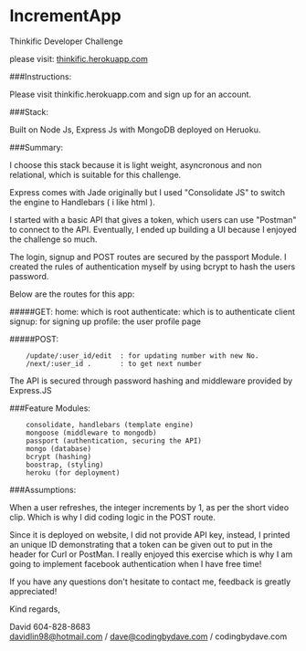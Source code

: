 # IncrementApp

Thinkific Developer Challenge

please visit: <a href="http://thinkific.herokuapp.com">thinkific.herokuapp.com</a>

###Instructions:

Please visit thinkific.herokuapp.com
and sign up for an account.

###Stack:

Built on Node Js, Express Js with MongoDB deployed on
Heruoku.

###Summary:

I choose this stack because it is light weight,
asyncronous and non relational, which is suitable for
this challenge.

Express comes with Jade originally but I used "Consolidate JS"
to switch the engine to Handlebars ( i like html ).

I started with a basic API that gives a token, which
users can use "Postman" to connect to the API.
Eventually, I ended up building a UI because I enjoyed
the challenge so much.

The login, signup and POST routes are secured by
the passport Module. I created the rules of authentication
myself by using bcrypt to hash the users password.

Below are the routes for this app:

#####GET:
		home:         which is root
		authenticate: which is to authenticate client
		signup:       for signing up
		profile:      the user profile page

#####POST:

		/update/:user_id/edit  : for updating number with new No.
		/next/:user_id .       : to get next number

The API is secured through password hashing and middleware
provided by Express.JS

###Feature Modules:

		consolidate, handlebars (template engine)
		mongoose (middleware to mongodb)
		passport (authentication, securing the API)
		mongo (database)
		bcrypt (hashing)
		boostrap, (styling)
		heroku (for deployment)

###Assumptions:

When a user refreshes, the integer increments by 1, as per the short video clip. Which is why I did coding logic in the POST route.

Since it is deployed on website, I did not provide API key, instead, I printed an unique ID demonstrating that a token can be given out to put in the header for Curl or PostMan. I really enjoyed this exercise which is why I am going to implement
facebook authentication when I have free time!

If you have any questions don't hesitate to contact me,
feedback is greatly appreciated!

Kind regards,

David
604-828-8683<br>
davidlin98@hotmail.com / dave@codingbydave.com / codingbydave.com
